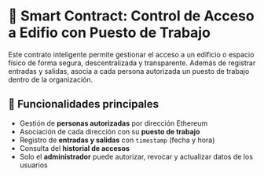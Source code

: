 
# 🏢 Smart Contract: Control de Acceso a Edifio con Puesto de Trabajo

Este contrato inteligente permite gestionar el acceso a un edificio o espacio físico de forma segura, descentralizada y transparente. Además de registrar entradas y salidas, asocia a cada persona autorizada un puesto de trabajo dentro de la organización.

## 🔐 Funcionalidades principales

- Gestión de **personas autorizadas** por dirección Ethereum
- Asociación de cada dirección con su **puesto de trabajo**
- Registro de **entradas y salidas** con `timestamp` (fecha y hora)
- Consulta del **historial de accesos**
- Solo el **administrador** puede autorizar, revocar y actualizar datos de los usuarios
